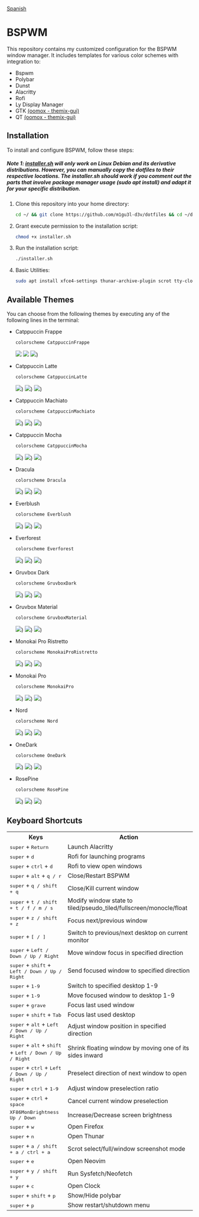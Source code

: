 [Spanish](https://github.com/m1gu3l-d3v/dotfiles/blob/main/README-ES.md)

# BSPWM

This repository contains my customized configuration for the BSPWM window manager. It includes templates for various color schemes with integration to:

- Bspwm
- Polybar
- Dunst
- Alacritty
- Rofi
- Ly Display Manager
- GTK [(oomox - themix-gui)](https://github.com/themix-project/themix-gui)
- QT [(oomox - themix-gui)](https://github.com/themix-project/themix-gui)

## Installation

To install and configure BSPWM, follow these steps:
##### Note 1: [installer.sh](https://github.com/m1gu3l-d3v/dotfiles/blob/main/installer.sh) will only work on Linux Debian and its derivative distributions. However, you can manually copy the dotfiles to their respective locations. The installer.sh should work if you comment out the parts that involve package manager usage (sudo apt install) and adapt it for your specific distribution.

1. Clone this repository into your home directory:
    ```bash
    cd ~/ && git clone https://github.com/m1gu3l-d3v/dotfiles && cd ~/dotfiles
    ```

2. Grant execute permission to the installation script:

    ```bash
    chmod +x installer.sh
    ```

3. Run the installation script:

    ```bash
    ./installer.sh
    ```

4. Basic Utilities:
   ```bash
   sudo apt install xfce4-settings thunar-archive-plugin scrot tty-clock btop neofetch neovim wget geany ristretto mpv libreoffice libreoffice-gtk3
   ```

## Available Themes

You can choose from the following themes by executing any of the following lines in the terminal:

- Catppuccin Frappe
  ```bash
  colorscheme CatppuccinFrappe
  ```
  ![](https://github.com/m1gu3l-d3v/dotfiles/blob/main/screnshots/CatppuccinFrappe1.png)
  ![](https://github.com/m1gu3l-d3v/dotfiles/blob/main/screnshots/CatppuccinFrappe2.png)
  ![](https://github.com/m1gu3l-d3v/dotfiles/blob/main/screnshots/CatppuccinFrappe3.png))

- Catppuccin Latte
  ```bash
  colorscheme CatppuccinLatte
  ```
  ![](https://github.com/m1gu3l-d3v/dotfiles/blob/main/screnshots/CatppuccinLatte1.png))
  ![](https://github.com/m1gu3l-d3v/dotfiles/blob/main/screnshots/CatppuccinLatte2.png))
  ![](https://github.com/m1gu3l-d3v/dotfiles/blob/main/screnshots/CatppuccinLatte3.png))

- Catppuccin Machiato
  ```bash
  colorscheme CatppuccinMachiato
  ```
  ![](https://github.com/m1gu3l-d3v/dotfiles/blob/main/screnshots/CatppuccinMachiato1.png))
  ![](https://github.com/m1gu3l-d3v/dotfiles/blob/main/screnshots/CatppuccinMachiato2.png))
  ![](https://github.com/m1gu3l-d3v/dotfiles/blob/main/screnshots/CatppuccinMachiato3.png))

- Catppuccin Mocha
  ```bash
  colorscheme CatppuccinMocha
  ```
  ![](https://github.com/m1gu3l-d3v/dotfiles/blob/main/screnshots/CatppuccinMocha1.png))
  ![](https://github.com/m1gu3l-d3v/dotfiles/blob/main/screnshots/CatppuccinMocha2.png))
  ![](https://github.com/m1gu3l-d3v/dotfiles/blob/main/screnshots/CatppuccinMocha3.png))

- Dracula
  ```bash
  colorscheme Dracula
  ```
  ![](https://github.com/m1gu3l-d3v/dotfiles/blob/main/screnshots/Dracula1.png))
  ![](https://github.com/m1gu3l-d3v/dotfiles/blob/main/screnshots/Dracula2.png))
  ![](https://github.com/m1gu3l-d3v/dotfiles/blob/main/screnshots/Dracula3.png))

- Everblush
  ```bash
  colorscheme Everblush
  ```
  ![](https://github.com/m1gu3l-d3v/dotfiles/blob/main/screnshots/Everblush1.png))
  ![](https://github.com/m1gu3l-d3v/dotfiles/blob/main/screnshots/Everblush2.png))
  ![](https://github.com/m1gu3l-d3v/dotfiles/blob/main/screnshots/Everblush3.png))

- Everforest
  ```bash
  colorscheme Everforest
  ```
  ![](https://github.com/m1gu3l-d3v/dotfiles/blob/main/screnshots/Everforest1.png))
  ![](https://github.com/m1gu3l-d3v/dotfiles/blob/main/screnshots/Everforest2.png))
  ![](https://github.com/m1gu3l-d3v/dotfiles/blob/main/screnshots/Everforest3.png))

- Gruvbox Dark
  ```bash
  colorscheme GruvboxDark
  ```
  ![](https://github.com/m1gu3l-d3v/dotfiles/blob/main/screnshots/GruvboxDark1.png))
  ![](https://github.com/m1gu3l-d3v/dotfiles/blob/main/screnshots/GruvboxDark2.png))
  ![](https://github.com/m1gu3l-d3v/dotfiles/blob/main/screnshots/GruvboxDark3.png))

- Gruvbox Material
  ```bash
  colorscheme GruvboxMaterial
  ```
  ![](https://github.com/m1gu3l-d3v/dotfiles/blob/main/screnshots/GruvboxMaterial1.png))
  ![](https://github.com/m1gu3l-d3v/dotfiles/blob/main/screnshots/GruvboxMaterial2.png))
  ![](https://github.com/m1gu3l-d3v/dotfiles/blob/main/screnshots/GruvboxMaterial3.png))

- Monokai Pro Ristretto
  ```bash
  colorscheme MonokaiProRistretto
  ```
  ![](https://github.com/m1gu3l-d3v/dotfiles/blob/main/screnshots/MonokaiProRistretto1.png))
  ![](https://github.com/m1gu3l-d3v/dotfiles/blob/main/screnshots/MonokaiProRistretto2.png))
  ![](https://github.com/m1gu3l-d3v/dotfiles/blob/main/screnshots/MonokaiProRistretto3.png))

- Monokai Pro
  ```bash
  colorscheme MonokaiPro
  ```
  ![](https://github.com/m1gu3l-d3v/dotfiles/blob/main/screnshots/MonokaiPro1.png))
  ![](https://github.com/m1gu3l-d3v/dotfiles/blob/main/screnshots/MonokaiPro2.png))
  ![](https://github.com/m1gu3l-d3v/dotfiles/blob/main/screnshots/MonokaiPro3.png))

- Nord
  ```bash
  colorscheme Nord
  ```
  ![](https://github.com/m1gu3l-d3v/dotfiles/blob/main/screnshots/Nord1.png))
  ![](https://github.com/m1gu3l-d3v/dotfiles/blob/main/screnshots/Nord2.png))
  ![](https://github.com/m1gu3l-d3v/dotfiles/blob/main/screnshots/Nord3.png))

- OneDark
  ```bash
  colorscheme OneDark
  ```
  ![](https://github.com/m1gu3l-d3v/dotfiles/blob/main/screnshots/OneDark1.png))
  ![](https://github.com/m1gu3l-d3v/dotfiles/blob/main/screnshots/OneDark2.png))
  ![](https://github.com/m1gu3l-d3v/dotfiles/blob/main/screnshots/OneDark3.png))

- RosePine
  ```bash
  colorscheme RosePine
  ```
  ![](https://github.com/m1gu3l-d3v/dotfiles/blob/main/screnshots/RosePine1.png))
  ![](https://github.com/m1gu3l-d3v/dotfiles/blob/main/screnshots/RosePine2.png))
  ![](https://github.com/m1gu3l-d3v/dotfiles/blob/main/screnshots/RosePine3.png))


## Keyboard Shortcuts

<table>
    <tr>
        <th>Keys</th>
        <th>Action</th>
    </tr>
    <tr>
        <td><kbd>super</kbd> + <kbd>Return</kbd></td>
        <td>Launch Alacritty</td>
    </tr>
    <tr>
        <td><kbd>super</kbd> + <kbd>d</kbd></td>
        <td>Rofi for launching programs</td>
    </tr>
    <tr>
        <td><kbd>super</kbd> + <kbd>ctrl</kbd> + <kbd>d</kbd></td>
        <td>Rofi to view open windows</td>
    </tr>
    <tr>
        <td><kbd>super</kbd> + <kbd>alt</kbd> + <kbd><kbd>q</kbd> / <kbd>r</kbd></kbd></td>
        <td>Close/Restart BSPWM</td>
    </tr>
    <tr>
        <td><kbd>super</kbd> + <kbd><kbd>q</kbd> / <kbd>shift</kbd> + <kbd>q</kbd></kbd></td>
        <td>Close/Kill current window</td>
    </tr>
    <tr>
        <td><kbd>super</kbd> + <kbd><kbd>t</kbd> / <kbd>shift</kbd> + <kbd>t</kbd> / <kbd>f</kbd> / <kbd>m</kbd> / <kbd>s</kbd></kbd></td>
        <td>Modify window state to tiled/pseudo_tiled/fullscreen/monocle/float</td>
    </tr>
    <tr>
        <td><kbd>super</kbd> + <kbd><kbd>z</kbd> / <kbd>shift</kbd> + <kbd>z</kbd></kbd></td>
        <td>Focus next/previous window</td>
    </tr>
    <tr>
        <td><kbd>super</kbd> + <kbd><kbd>[</kbd> / <kbd>]</kbd></kbd></td>
        <td>Switch to previous/next desktop on current monitor</td>
    </tr>
    <tr>
        <td><kbd>super</kbd> + <kbd><kbd>Left</kbd> / <kbd>Down</kbd> / <kbd>Up</kbd> / <kbd>Right</kbd></kbd></td>
        <td>Move window focus in specified direction</td>
    </tr>
    <tr>
        <td><kbd>super</kbd> + <kbd>shift</kbd> + <kbd><kbd>Left</kbd> / <kbd>Down</kbd> / <kbd>Up</kbd> / <kbd>Right</kbd></kbd></td>
        <td>Send focused window to specified direction</td>
    </tr>
    <tr>
        <td><kbd>super</kbd> + <kbd>1-9</kbd></td>
        <td>Switch to specified desktop 1-9</td>
    </tr>
    <tr>
        <td><kbd>super</kbd> + <kbd>1-9</kbd></td>
        <td>Move focused window to desktop 1-9</td>
    </tr>
    <tr>
        <td><kbd>super</kbd> + <kbd>grave</kbd></td>
        <td>Focus last used window</td>
    </tr>
    <tr>
        <td><kbd>super</kbd> + <kbd>shift</kbd> + <kbd>Tab</kbd></td>
        <td>Focus last used desktop</td>
    </tr>
    <tr>
        <td><kbd>super</kbd> + <kbd>alt</kbd> + <kbd><kbd>Left</kbd> / <kbd>Down</kbd> / <kbd>Up</kbd> / <kbd>Right</kbd></kbd></td>
        <td>Adjust window position in specified direction</td>
    </tr>
    <tr>
        <td><kbd>super</kbd> + <kbd>alt</kbd> + <kbd>shift</kbd> + <kbd><kbd>Left</kbd> / <kbd>Down</kbd> / <kbd>Up</kbd> / <kbd>Right</kbd></kbd></td>
        <td>Shrink floating window by moving one of its sides inward</td>
    </tr>
    <tr>
        <td><kbd>super</kbd> + <kbd>ctrl</kbd> + <kbd><kbd>Left</kbd> / <kbd>Down</kbd> / <kbd>Up</kbd> / <kbd>Right</kbd></kbd></td>
        <td>Preselect direction of next window to open</td>
    </tr>
    <tr>
        <td><kbd>super</kbd> + <kbd>ctrl</kbd> + <kbd>1-9</kbd></td>
        <td>Adjust window preselection ratio</td>
    </tr>
    <tr>
        <td><kbd>super</kbd> + <kbd>ctrl</kbd> + <kbd>space</kbd></td>
        <td>Cancel current window preselection</td>
    </tr>
    <tr>
        <td><kbd>XF86MonBrightness <kbd><kbd>Up</kbd> / <kbd>Down</kbd></kbd></td>
        <td>Increase/Decrease screen brightness</td>
    </tr>
    <tr>
        <td><kbd>super</kbd> + <kbd>w</kbd></td>
        <td>Open Firefox</td>
    </tr>
    <tr>
        <td><kbd>super</kbd> + <kbd>n</kbd></td>
        <td>Open Thunar</td>
    </tr>
    <tr>
        <td><kbd>super</kbd> + <kbd><kbd>a</kbd> / <kbd>shift</kbd> + <kbd>a</kbd> / <kbd>ctrl</kbd> + <kbd>a</kbd></kbd></td>
        <td>Scrot select/full/window screenshot mode</td>
    </tr>
    <tr>
        <td><kbd>super</kbd> + <kbd>e</kbd></td>
        <td>Open Neovim</td>
    </tr>
    <tr>
        <td><kbd>super</kbd> + <kbd><kbd>y</kbd> / <kbd>shift</kbd> + <kbd>y</kbd></kbd></td>
        <td>Run Sysfetch/Neofetch</td>
    </tr>
    <tr>
        <td><kbd>super</kbd> + <kbd>c</kbd></td>
        <td>Open Clock</td>
    </tr>
    <tr>
        <td><kbd>super</kbd> + <kbd>shift</kbd> + <kbd>p</kbd></kbd></td>
        <td>Show/Hide polybar</td>
    </tr>
    <tr>
        <td><kbd>super</kbd> + <kbd>p</kbd></td>
        <td>Show restart/shutdown menu</td>
    </tr>
</table>
